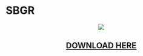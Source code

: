# SBGR
<p align="center">
  <img src="https://imgur.com/a/lUuP0JB.png"/>
  <h2 align="center"><a href="https://github.com/Ezzpify/HourBoostr/releases">DOWNLOAD HERE</a></h2>
</p>

